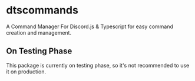 # dtscommands
A Command Manager For Discord.js & Typescript for easy command creation and management.

## On Testing Phase
This package is currently on testing phase, so it's not recommended to use it on production.